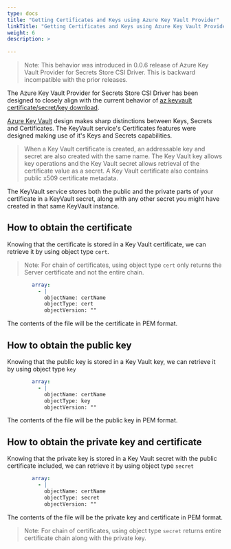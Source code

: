 ```yaml
---
type: docs
title: "Getting Certificates and Keys using Azure Key Vault Provider"
linkTitle: "Getting Certificates and Keys using Azure Key Vault Provider"
weight: 6
description: >
  
---
```


> Note: This behavior was introduced in 0.0.6 release of Azure Key Vault Provider for Secrets Store CSI Driver. This is backward incompatible with the prior releases. 

The Azure Key Vault Provider for Secrets Store CSI Driver has been designed to closely align with the current behavior of  [az keyvault certificate/secret/key download](https://docs.microsoft.com/en-us/cli/azure/keyvault?view=azure-cli-latest).

[Azure Key Vault](https://docs.microsoft.com/azure/key-vault/) design makes sharp distinctions between Keys, Secrets and Certificates. The KeyVault service's Certificates features were designed making use of it's Keys and Secrets capabilities.

> When a Key Vault certificate is created, an addressable key and secret are also created with the same name. The Key Vault key allows key operations and the Key Vault secret allows retrieval of the certificate value as a secret. A Key Vault certificate also contains public x509 certificate metadata.

The KeyVault service stores both the public and the private parts of your certificate in a KeyVault secret, along with any other secret you might have created in that same KeyVault instance.

## How to obtain the certificate

Knowing that the certificate is stored in a Key Vault certificate, we can retrieve it by using object type `cert`.

> Note: For chain of certificates, using object type `cert` only returns the Server certificate and not the entire chain.

```yaml
        array:
          - |
            objectName: certName
            objectType: cert
            objectVersion: ""
```

The contents of the file will be the certificate in PEM format.

## How to obtain the public key

Knowing that the public key is stored in a Key Vault key, we can retrieve it by using object type `key`

```yaml
        array:
          - |
            objectName: certName
            objectType: key
            objectVersion: ""
```

The contents of the file will be the public key in PEM format.

## How to obtain the private key and certificate

Knowing that the private key is stored in a Key Vault secret with the public certificate included, we can retrieve it by using object type `secret`

```yaml
        array:
          - |
            objectName: certName
            objectType: secret
            objectVersion: ""
```

The contents of the file will be the private key and certificate in PEM format.

> Note: For chain of certificates, using object type `secret` returns entire certificate chain along with the private key.
